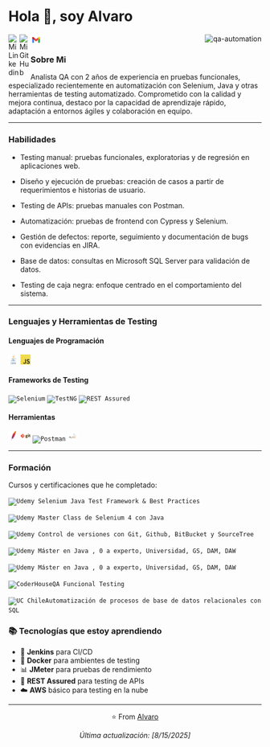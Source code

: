 <h1 title="hehehe"> Hola 👋, soy Alvaro </h1>

<p><img align="right" src="https://github.com/Adam-pw/Adam-pw/blob/main/animation_500_kxa883sd.gif" alt="qa-automation" /></p>

<a href="https://www.linkedin.com/in/csilvaign/">
  <img align="left" alt="Mi Linkedin" width="22px" src="https://raw.githubusercontent.com/rahuldkjain/github-profile-readme-generator/master/src/images/icons/Social/linked-in-alt.svg" />
</a>
<a href="https://github.com/csilvaignacio">
  <img align="left" alt="Mi GitHub" width="22px" src="https://raw.githubusercontent.com/rahuldkjain/github-profile-readme-generator/master/src/images/icons/Social/github.svg" />
</a>
<a href="mailto:csilvaignacio1@gmail.com">
  <img align="left" alt="Mi Email" width="22px" src="https://raw.githubusercontent.com/edent/SuperTinyIcons/master/images/svg/gmail.svg" />
</a>
</br>

### **Sobre Mi**

Analista QA con 2 años de experiencia en pruebas funcionales, especializado recientemente en automatización con Selenium, Java y otras herramientas de testing automatizado. Comprometido con la calidad y mejora continua, destaco por la capacidad de aprendizaje rápido, adaptación a entornos ágiles y colaboración en equipo.

---
### **Habilidades**

- Testing manual: pruebas funcionales, exploratorias y de regresión en aplicaciones web.
  
- Diseño y ejecución de pruebas: creación de casos a partir de requerimientos e historias de usuario.

- Testing de APIs: pruebas manuales con Postman.
  
- Automatización: pruebas de frontend con Cypress y Selenium.
  
- Gestión de defectos: reporte, seguimiento y documentación de bugs con evidencias en JIRA.
  
- Base de datos: consultas en Microsoft SQL Server para validación de datos.
  
- Testing de caja negra: enfoque centrado en el comportamiento del sistema.

---

### **Lenguajes y Herramientas de Testing**

#### **Lenguajes de Programación**
<p>
  <code><img height="20" src="https://raw.githubusercontent.com/github/explore/80688e429a7d4ef2fca1e82350fe8e3517d3494d/topics/java/java.png" alt="Java"></code>
  <code><img height="20" src="https://raw.githubusercontent.com/github/explore/80688e429a7d4ef2fca1e82350fe8e3517d3494d/topics/javascript/javascript.png" alt="JavaScript"></code>
</p>

#### **Frameworks de Testing**
<p>
  <code><img height="20" src="https://www.selenium.dev/images/selenium_logo_square_green.png" alt="Selenium"></code>
  <code><img height="20" src="https://avatars.githubusercontent.com/u/12528662?s=20&v=4" alt="TestNG"></code>
  <code><img height="20" src="https://rest-assured.io/img/logo-transparent.png" alt="REST Assured"></code>
</p>

#### **Herramientas**
<p>
  <code><img height="20" src="https://raw.githubusercontent.com/github/explore/80688e429a7d4ef2fca1e82350fe8e3517d3494d/topics/maven/maven.png" alt="Maven"></code>
  <code><img height="20" src="https://raw.githubusercontent.com/github/explore/80688e429a7d4ef2fca1e82350fe8e3517d3494d/topics/git/git.png" alt="Git"></code>
  <code><img height="20" src="https://www.vectorlogo.zone/logos/getpostman/getpostman-icon.svg" alt="Postman"></code>
  <code><img height="20" src="https://raw.githubusercontent.com/github/explore/80688e429a7d4ef2fca1e82350fe8e3517d3494d/topics/mysql/mysql.png" alt="SQL"></code>
</p>

---

### **Formación**
Cursos y certificaciones que he completado:

<p>
  <code><img height="20" src="https://cdn.simpleicons.org/udemy" alt="Udemy"> Selenium Java Test Framework & Best Practices</code>
</p>
<p>
  <code><img height="20" src="https://cdn.simpleicons.org/udemy" alt="Udemy"> Master Class de Selenium 4 con Java</code>
</p>
<p>
  <code><img height="20" src="https://cdn.simpleicons.org/udemy" alt="Udemy"> Control de versiones con Git, Github, BitBucket y SourceTree</code>
</p>
<p>
  <code><img height="20" src="https://cdn.simpleicons.org/udemy" alt="Udemy"> Máster en Java , 0 a experto, Universidad, GS, DAM, DAW</code>
</p>
<p>
  <code><img height="20" src="https://cdn.simpleicons.org/udemy" alt="Udemy"> Máster en Java , 0 a experto, Universidad, GS, DAM, DAW</code>
</p>
<p>
   <code><img height="20" src="https://avatars.githubusercontent.com/u/51788633?s=20&v=4" alt="CoderHouse">QA Funcional Testing</code>
</p>
<p>
   <code><img height="20" src="https://www.uc.cl/site/assets/files/1/logo-uc.svg" alt="UC Chile">Automatización de procesos de base de datos relacionales con SQL </code>
</p>


### **📚 Tecnologías que estoy aprendiendo**

- 🔧 **Jenkins** para CI/CD
- 🐳 **Docker** para ambientes de testing
- 📊 **JMeter** para pruebas de rendimiento
- 🔄 **REST Assured** para testing de APIs
- ☁️ **AWS** básico para testing en la nube

---

<p align="center">
  ⭐️ From <a href="https://github.com/csilvaignacio">Alvaro</a>
</p>

<p align="center">
  <i>Última actualización: [8/15/2025]</i>
</p>
